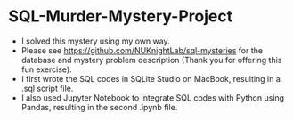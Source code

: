 # SQL-Murder-Mystery-Project
- I solved this mystery using my own way.
- Please see https://github.com/NUKnightLab/sql-mysteries for the database and mystery problem description (Thank you for offering this fun exercise).
- I first wrote the SQL codes in SQLite Studio on MacBook, resulting in a .sql script file.
- I also used Jupyter Notebook to integrate SQL codes with Python using Pandas, resulting in the second .ipynb file.


